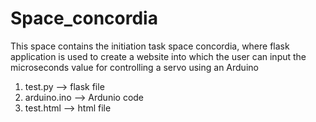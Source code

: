 # Space_concordia
This space contains the initiation task space concordia, where flask application is used to create a website into which the user can input the microseconds value for controlling a servo using an Arduino
1) test.py --> flask file
2) arduino.ino --> Ardunio code
3) test.html  --> html file

